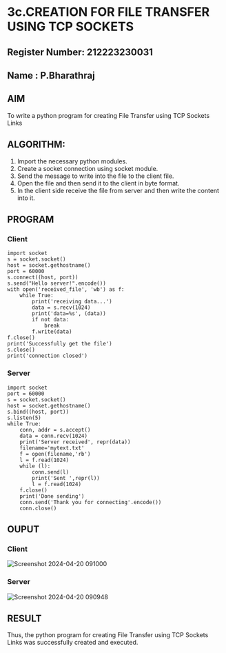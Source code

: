 # 3c.CREATION FOR FILE TRANSFER USING TCP SOCKETS
## Register Number: 212223230031
## Name : P.Bharathraj
## AIM
To write a python program for creating File Transfer using TCP Sockets Links
## ALGORITHM:
1. Import the necessary python modules.
2. Create a socket connection using socket module.
3. Send the message to write into the file to the client file.
4. Open the file and then send it to the client in byte format.
5. In the client side receive the file from server and then write the content into it.
## PROGRAM
### Client
```
import socket
s = socket.socket()
host = socket.gethostname()
port = 60000
s.connect((host, port))
s.send("Hello server!".encode())
with open('received_file', 'wb') as f:
    while True:
        print('receiving data...')
        data = s.recv(1024)
        print('data=%s', (data))
        if not data:
            break
        f.write(data)
f.close()
print('Successfully get the file')
s.close()
print('connection closed')
```
### Server
```
import socket 
port = 60000 
s = socket.socket() 
host = socket.gethostname() 
s.bind((host, port))
s.listen(5) 
while True:
    conn, addr = s.accept() 
    data = conn.recv(1024)
    print('Server received', repr(data))
    filename='mytext.txt'
    f = open(filename,'rb')
    l = f.read(1024)
    while (l):
        conn.send(l)
        print('Sent ',repr(l))
        l = f.read(1024)
    f.close()
    print('Done sending')
    conn.send('Thank you for connecting'.encode())
    conn.close()
```
## OUPUT
### Client
![Screenshot 2024-04-20 091000](https://github.com/Bharathraj2006/3c.FILE_TRANSFER_USING_TCP_SOCKETS/assets/152376845/c0bfd193-ce99-45ab-b0b7-4215c3917b4c)

### Server
![Screenshot 2024-04-20 090948](https://github.com/Bharathraj2006/3c.FILE_TRANSFER_USING_TCP_SOCKETS/assets/152376845/5bd4239a-e24d-4de7-a44d-2023717b89df)

## RESULT
Thus, the python program for creating File Transfer using TCP Sockets Links was 
successfully created and executed.
